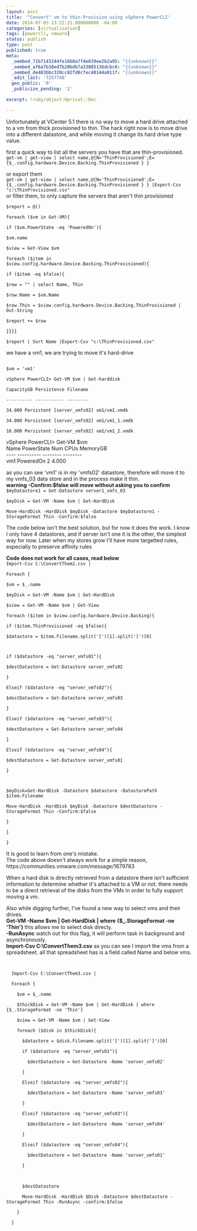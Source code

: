 ```yaml
---
layout: post
title: '"Convert" vm to thin-Provision using vSphere PowerCLI'
date: 2014-07-03 13:22:21.000000000 -04:00
categories: [virtualization]
tags: [powercli, vmware]
status: publish
type: post
published: true
meta:
  _oembed_71b7143244fe16b0a7f4e639ee2b2a95: "{{unknown}}"
  _oembed_af6a7b38ed7b28bdb7a33085136dcbc0: "{{unknown}}"
  _oembed_de403bbc320cc82fd8cfec40144a911f: "{{unknown}}"
  _edit_last: '7257748'
  geo_public: '0'
  _publicize_pending: '1'

excerpt: !ruby/object:Hpricot::Doc

---
```

<p>Unfortunately at VCenter 5.1 there is no way to move a hard drive attached to a vm from thick provisioned to thin. The hack right now is to move drive into a different datastore, and while moving it change its hard drive type value.</p>
<p>first a quick way to list all the servers you have that are thin-provisioned.<br />
<code>get-vm | get-view | select name,@{N='ThinProvisioned';E={$_.config.hardware.Device.Backing.ThinProvisioned } }</code></p>
<p>or export them<br />
<code>get-vm | get-view | select name,@{N='ThinProvisioned';E={$_.config.hardware.Device.Backing.ThinProvisioned } } |Export-Csv "c:\ThinProvisioned.csv"</code><br />
or filter them, to only capture the servers that aren't thin provisioned</p>
<p><code>$report = @()<br />
foreach ($vm in Get-VM){<br />
if ($vm.PowerState -eq 'PoweredOn'){<br />
$vm.name<br />
$view = Get-View $vm<br />
foreach ($item in $view.config.hardware.Device.Backing.ThinProvisioned){<br />
if ($item -eq $false){<br />
$row = "" | select Name, Thin<br />
$row.Name = $vm.Name<br />
$row.Thin = $view.config.hardware.Device.Backing.ThinProvisioned | Out-String<br />
$report += $row<br />
}}}}<br />
$report | Sort Name |Export-Csv "c:\ThinProvisioned.csv"</code></p>
<p>we have a vm1, we are trying to move it's hard-drive<br />
<code><br />
$vm = 'vm1'<br />
vSphere PowerCLI&gt; Get-VM $vm | Get-harddisk<br />
CapacityGB Persistence Filename<br />
---------- ----------- --------<br />
34.000 Persistent [server_vmfs02] vm1/vm1.vmdk<br />
34.000 Persistent [server_vmfs02] vm1/vm1_1.vmdk<br />
16.000 Persistent [server_vmfs02] vm1/vm1_2.vmdk</code></p>
<p>vSphere PowerCLI&gt; Get-VM $vm<br />
Name PowerState Num CPUs MemoryGB<br />
---- ---------- -------- --------<br />
vm1 PoweredOn 2 4.000</p>
<p>as you can see 'vm1' is in my 'vmfs02' datastore, therefore will move it to my vmfs_03 data store and in the process make it thin.<br />
<strong>warning -Confirm:$false will move without asking you to confirm</strong><br />
<code>$myDatastore1 = Get-Datastore server1_vmfs_03<br />
$myDisk = Get-VM -Name $vm | Get-HardDisk<br />
Move-HardDisk -HardDisk $myDisk -Datastore $myDatastore1 -StorageFormat Thin -Confirm:$false</code></p>
<p>The code below isn't the best solution, but for now it does the work. I know I only have 4 datastores, and if server isn't one it is the other, the simplest way for now. Later when my stores grow I'll have more targetted rules, especially to preserve affinity rules</p>
<p><strong>Code does not work for all cases, read below </strong><br />
<code>Import-Csv C:\ConvertThem2.csv |<br />
Foreach {<br />
$vm = $_.name<br />
$myDisk = Get-VM -Name $vm | Get-HardDisk<br />
$view = Get-VM -Name $vm | Get-View<br />
foreach ($item in $view.config.hardware.Device.Backing){<br />
if ($item.ThinProvisioned -eq $false){<br />
$datastore = $item.Filename.split('[')[1].split(']')[0]</p>
<p>if ($datastore -eq "server_vmfs01"){<br />
$destDatastore = Get-Datastore server_vmfs02<br />
}<br />
Elseif ($datastore -eq "server_vmfs02"){<br />
$destDatastore = Get-Datastore server_vmfs03<br />
}<br />
Elseif ($datastore -eq "server_vmfs03"){<br />
$destDatastore = Get-Datastore server_vmfs04<br />
}<br />
Elseif ($datastore -eq "server_vmfs04"){<br />
$destDatastore = Get-Datastore server_vmfs01<br />
}</p>
<p>$myDisk=Get-HardDisk -Datastore $datastore -DatastorePath $item.Filename<br />
Move-HardDisk -HardDisk $myDisk -Datastore $destDatastore -StorageFormat Thin -Confirm:$false<br />
}<br />
}<br />
}</code></p>
<p>It is good to learn from one's mistake.<br />
The code above doesn't always work for a simple reason,<br />
https://communities.vmware.com/message/1679783 </p>
<p>When a hard disk is directly retrieved from a datastore there isn't sufficient information to determine whether it's attached to a VM or not. there needs to be a direct retrieval of the disks from the VMs in order to fully support moving a vm. </p>
<p>Also while digging further, I've found a new way to select vms and their drives.<br />
<strong>Get-VM -Name $vm | Get-HardDisk | where {$_.StorageFormat -ne 'Thin'} </strong> this allows me to select disk direcly.<br />
<strong>-RunAsync</strong> watch out for this flag, it will perform task in background and asynchronously.<br />
<strong>Import-Csv C:\ConvertThem3.csv</strong> as you can see I import the vms from a spreadsheet. all that spreadsheet has is a field called Name and below vms.</p>
<p><code><br />
  Import-Csv C:\ConvertThem3.csv |<br />
  Foreach {<br />
    $vm = $_.name<br />
    $thickDisk = Get-VM -Name $vm | Get-HardDisk | where {$_.StorageFormat -ne 'Thin'}<br />
    $view = Get-VM -Name $vm | Get-View<br />
    foreach ($disk in $thickDisk){<br />
      $datastore = $disk.Filename.split('[')[1].split(']')[0]<br />
      if ($datastore -eq "server_vmfs01"){<br />
        $destDatastore = Get-Datastore -Name 'server_vmfs02'<br />
      }<br />
      Elseif ($datastore -eq "server_vmfs02"){<br />
        $destDatastore = Get-Datastore -Name 'server_vmfs03'<br />
      }<br />
      Elseif ($datastore -eq "server_vmfs03"){<br />
        $destDatastore = Get-Datastore -Name 'server_vmfs04'<br />
      }<br />
      Elseif ($datastore -eq "server_vmfs04"){<br />
        $destDatastore = Get-Datastore -Name 'server_vmfs01'<br />
      }</p>
<p>      $destDatastore<br />
      Move-HardDisk -HardDisk $Disk -Datastore $destDatastore -StorageFormat Thin -RunAsync -confirm:$false<br />
    }<br />
  }<br />
</code></p>
